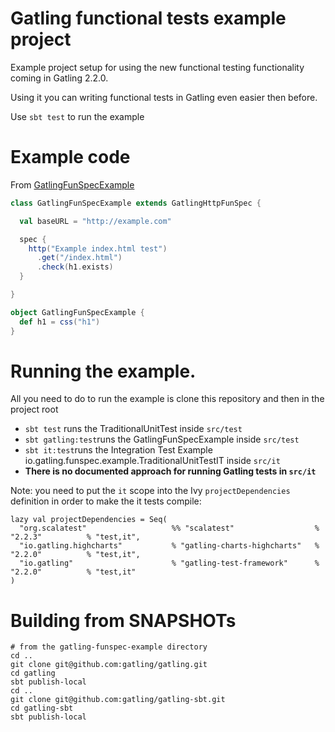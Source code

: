 # Gatling functional tests example project

Example project setup for using the new functional testing functionality coming in Gatling 2.2.0. 

Using it you can writing functional tests in Gatling even easier then before.

Use `sbt test` to run the example

# Example code

From [GatlingFunSpecExample](src/test/scala/io/gatling/funspec/example/GatlingFunSpecExample.scala)


```scala
class GatlingFunSpecExample extends GatlingHttpFunSpec {

  val baseURL = "http://example.com"

  spec {
    http("Example index.html test")
      .get("/index.html")
      .check(h1.exists)
  }

}

object GatlingFunSpecExample {
  def h1 = css("h1")
}
```

# Running the example.

All you need to do to run the example is clone this repository and then in the project root 

* `sbt test` runs the TraditionalUnitTest inside `src/test`
* `sbt gatling:test`runs the GatlingFunSpecExample inside `src/test`
* `sbt it:test`runs the Integration Test Example io.gatling.funspec.example.TraditionalUnitTestIT inside `src/it`
* **There is no documented approach for running Gatling tests in `src/it`**

Note: you need to put the `it` scope into the Ivy `projectDependencies` definition in order to make the it tests compile:

    lazy val projectDependencies = Seq(
      "org.scalatest"                   %% "scalatest"                  % "2.2.3"          % "test,it",
      "io.gatling.highcharts"           % "gatling-charts-highcharts"   % "2.2.0"          % "test,it",
      "io.gatling"                      % "gatling-test-framework"      % "2.2.0"          % "test,it"
    )

 # Building from SNAPSHOTs

    # from the gatling-funspec-example directory
    cd ..
    git clone git@github.com:gatling/gatling.git
    cd gatling
    sbt publish-local
    cd ..
    git clone git@github.com:gatling/gatling-sbt.git
    cd gatling-sbt
    sbt publish-local

